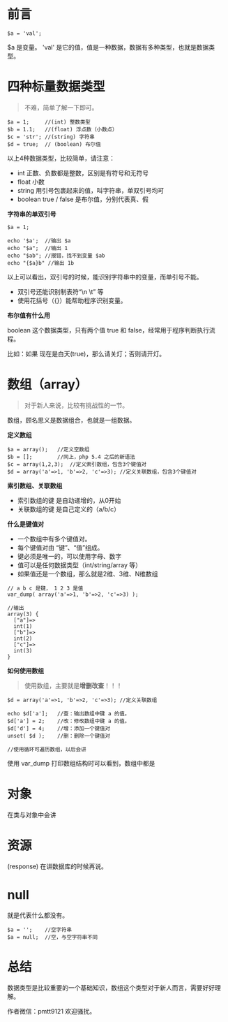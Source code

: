 # 前言

```$a = 'val';```

$a 是变量。
'val' 是它的值，值是一种数据，数据有多种类型，也就是数据类型。

# 四种标量数据类型

> 不难，简单了解一下即可。

```
$a = 1;     //(int) 整数类型
$b = 1.1;   //(float) 浮点数（小数点） 
$c = 'str'; //(string) 字符串
$d = true;  // (boolean) 布尔值
```

以上4种数据类型，比较简单，请注意：

- int 正数、负数都是整数，区别是有符号和无符号
- float 小数
- string 用引号包裹起来的值，叫字符串，单双引号均可
- boolean true / false 是布尔值，分别代表真、假

**字符串的单双引号**

```
$a = 1;

echo '$a';  //输出 $a
echo "$a";  //输出 1
echo "$ab"; //报错，找不到变量 $ab
echo "{$a}b" //输出 1b
```

以上可以看出，双引号的时候，能识别字符串中的变量，而单引号不能。

- 双引号还能识别制表符“\n \t” 等
- 使用花括号（{}）能帮助程序识别变量。

**布尔值有什么用**

boolean 这个数据类型，只有两个值 true 和 false，经常用于程序判断执行流程。

比如：如果 现在是白天(true)，那么请关灯；否则请开灯。

# 数组（array）

> 对于新人来说，比较有挑战性的一节。

数组，顾名思义是数据组合，也就是一组数据。

**定义数组**

```
$a = array();   //定义空数组
$b = [];        //同上，php 5.4 之后的新语法
$c = array(1,2,3);  //定义索引数组，包含3个键值对 
$d = array('a'=>1, 'b'=>2, 'c'=>3); //定义关联数组，包含3个键值对
```

**索引数组、关联数组**

- 索引数组的键 是自动递增的，从0开始
- 关联数组的键 是自己定义的（a/b/c）

**什么是键值对**
- 一个数组中有多个键值对。
- 每个键值对由 “键”、“值”组成。
- 键必须是唯一的，可以使用字母、数字
- 值可以是任何数据类型（int/string/array 等）
- 如果值还是一个数组，那么就是2维、3维、N维数组

```
// a b c 是键， 1 2 3 是值
var_dump( array('a'=>1, 'b'=>2, 'c'=>3) );

//输出
array(3) {
  ["a"]=>
  int(1)
  ["b"]=>
  int(2)
  ["c"]=>
  int(3)
}
```

**如何使用数组**
> 使用数组，主要就是**增删改查**！！！

```
$d = array('a'=>1, 'b'=>2, 'c'=>3); //定义关联数组

echo $d['a'];   //查：输出数组中键 a 的值。
$d['a'] = 2;    //改：修改数组中键 a 的值。
$d['d'] = 4;    //增：添加一个键值对
unset( $d );    //删：删除一个键值对

//使用循环可遍历数组，以后会讲
```

使用 var_dump 打印数组结构时可以看到，数组中都是

# 对象

在类与对象中会讲

# 资源
(response) 在讲数据库的时候再说。

# null

就是代表什么都没有。

```
$a = '';    //空字符串
$a = null;  //空，与空字符串不同
```

# 总结

数据类型是比较重要的一个基础知识，数组这个类型对于新人而言，需要好好理解。

作者微信：pmtt9121 欢迎骚扰。